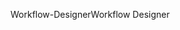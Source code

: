 <span data-ttu-id="caead-101">Workflow-Designer</span><span class="sxs-lookup"><span data-stu-id="caead-101">Workflow Designer</span></span>